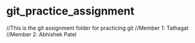# git_practice_assignment
//This is the git assignment folder for practicing git 
//Member 1: Tathagat
//Member 2: Abhishek Patel